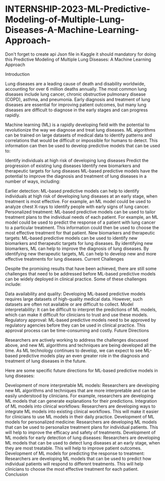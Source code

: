 # INTERNSHIP-2023-ML-Predictive-Modeling-of-Multiple-Lung-Diseases-A-Machine-Learning-Approach-
Don't forget to create api Json file in Kaggle it should mandatory for doing this
Predictive Modeling of Multiple Lung Diseases: A Machine Learning Approach

Introduction

Lung diseases are a leading cause of death and disability worldwide, accounting for over 6 million deaths annually. The most common lung diseases include lung cancer, chronic obstructive pulmonary disease (COPD), asthma, and pneumonia. Early diagnosis and treatment of lung diseases are essential for improving patient outcomes, but many lung diseases are difficult to diagnose in the early stages and can progress rapidly.

Machine learning (ML) is a rapidly developing field with the potential to revolutionize the way we diagnose and treat lung diseases. ML algorithms can be trained on large datasets of medical data to identify patterns and correlations that would be difficult or impossible for humans to detect. This information can then be used to develop predictive models that can be used to:

Identify individuals at high risk of developing lung diseases
Predict the progression of existing lung diseases
Identify new biomarkers and therapeutic targets for lung diseases
ML-based predictive models have the potential to improve the diagnosis and treatment of lung diseases in a number of ways, including:

Earlier detection: ML-based predictive models can help to identify individuals at high risk of developing lung diseases at an early stage, when treatment is most effective. For example, an ML model could be used to analyze chest X-rays to identify people with early signs of lung cancer.
Personalized treatment: ML-based predictive models can be used to tailor treatment plans to the individual needs of each patient. For example, an ML model could be used to predict the response of a patient with lung cancer to a particular treatment. This information could then be used to choose the most effective treatment for that patient.
New biomarkers and therapeutic targets: ML-based predictive models can be used to identify new biomarkers and therapeutic targets for lung diseases. By identifying new biomarkers, ML can help to improve the diagnosis of lung diseases. By identifying new therapeutic targets, ML can help to develop new and more effective treatments for lung diseases.
Current Challenges

Despite the promising results that have been achieved, there are still some challenges that need to be addressed before ML-based predictive models can be widely deployed in clinical practice. Some of these challenges include:

Data availability and quality: Developing ML-based predictive models requires large datasets of high-quality medical data. However, such datasets are often not available or are difficult to collect.
Model interpretability: It can be difficult to interpret the predictions of ML models, which can make it difficult for clinicians to trust and use these models.
Regulatory approval: ML-based predictive models need to be approved by regulatory agencies before they can be used in clinical practice. This approval process can be time-consuming and costly.
Future Directions

Researchers are actively working to address the challenges discussed above, and new ML algorithms and techniques are being developed all the time. As ML technology continues to develop, we can expect to see ML-based predictive models play an even greater role in the diagnosis and treatment of lung diseases in the future.

Here are some specific future directions for ML-based predictive models in lung diseases:

Development of more interpretable ML models: Researchers are developing new ML algorithms and techniques that are more interpretable and can be easily understood by clinicians. For example, researchers are developing ML models that can generate explanations for their predictions.
Integration of ML models into clinical workflows: Researchers are developing ways to integrate ML models into existing clinical workflows. This will make it easier for clinicians to use ML models in their daily practice.
Development of ML models for personalized medicine: Researchers are developing ML models that can be used to personalize treatment plans for individual patients. This will help to improve the efficacy and safety of treatments.
Development of ML models for early detection of lung diseases: Researchers are developing ML models that can be used to detect lung diseases at an early stage, when they are most treatable. This will help to improve patient outcomes.
Development of ML models for predicting the response to treatment: Researchers are developing ML models that can be used to predict how individual patients will respond to different treatments. This will help clinicians to choose the most effective treatment for each patient.
Conclusion
